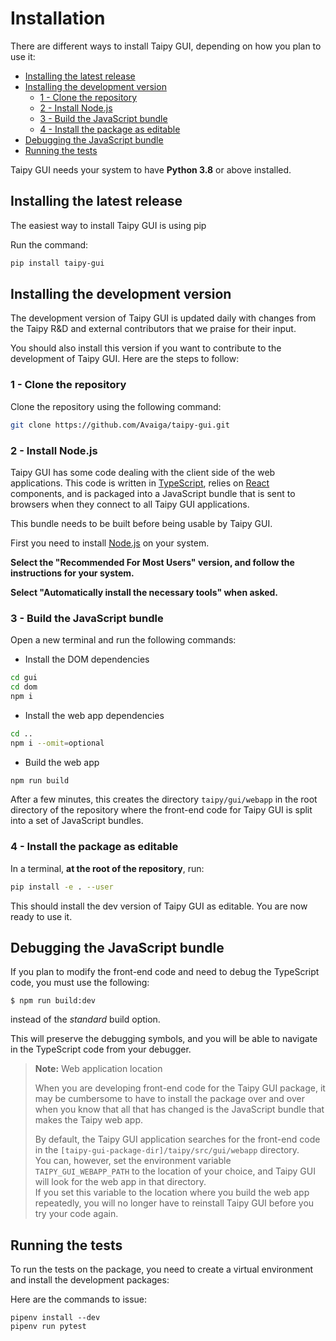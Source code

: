 # Installation

There are different ways to install Taipy GUI, depending on how
you plan to use it:

- [Installing the latest release](#installing-the-latest-release)
- [Installing the development version](#installing-the-development-version)
  - [1 - Clone the repository](#1---clone-the-repository)
  - [2 - Install Node.js](#2---install-nodejs)
  - [3 - Build the JavaScript bundle](#3---build-the-javascript-bundle)
  - [4 - Install the package as editable](#4---install-the-package-as-editable)
- [Debugging the JavaScript bundle](#debugging-the-javascript-bundle)
- [Running the tests](#running-the-tests)



Taipy GUI needs your system to have **Python 3.8** or above installed.

## Installing the latest release

The easiest way to install Taipy GUI is using pip

Run the command:
```bash
pip install taipy-gui
```

## Installing the development version

The development version of Taipy GUI is updated daily with changes from the
Taipy R&D and external contributors that we praise for their input.

You should also install this version if you want to contribute to the development of Taipy GUI. Here are the steps to follow:

### 1 - Clone the repository

Clone the repository using the following command:
```bash
git clone https://github.com/Avaiga/taipy-gui.git
```

### 2 - Install Node.js

Taipy GUI has some code dealing with the client side of the web applications.
This code is written in <a href="https://www.typescriptlang.org/" target="_blank">TypeScript</a>, relies on <a href="https://reactjs.org/" target="_blank">React</a> components, and is packaged into a JavaScript bundle
that is sent to browsers when they connect to all Taipy GUI applications.

This bundle needs to be built before being usable by Taipy GUI.

First you need to install <a href="https://nodejs.org/" target="_blank">Node.js</a> on your system.

**Select the "Recommended For Most Users" version, and follow the instructions for your system.**

**Select "Automatically install the necessary tools" when asked.**

### 3 - Build the JavaScript bundle

Open a new terminal and run the following commands:

- Install the DOM dependencies
```bash
cd gui
cd dom
npm i
```
- Install the web app dependencies
```bash
cd ..
npm i --omit=optional
```
- Build the web app
```bash
npm run build
```

After a few minutes, this creates the directory `taipy/gui/webapp` in the root directory of the repository
where the front-end code for Taipy GUI is split into a set of JavaScript bundles.

### 4 - Install the package as editable

In a terminal, **at the root of the repository**, run:
```bash
pip install -e . --user
```

This should install the dev version of Taipy GUI as editable. You are now ready to use it.

## Debugging the JavaScript bundle

If you plan to modify the front-end code and need to debug the TypeScript
code, you must use the following:
```
$ npm run build:dev
```

instead of the *standard* build option.

This will preserve the debugging symbols, and you will be able to navigate in the
TypeScript code from your debugger.

> **Note:** Web application location
>
> When you are developing front-end code for the Taipy GUI package, it may
> be cumbersome to have to install the package over and over when you know
> that all that has changed is the JavaScript bundle that makes the Taipy
> web app.
>
> By default, the Taipy GUI application searches for the front-end code
> in the `[taipy-gui-package-dir]/taipy/src/gui/webapp` directory.<br/>
> You can, however, set the environment variable `TAIPY_GUI_WEBAPP_PATH`
> to the location of your choice, and Taipy GUI will look for the web
> app in that directory.<br/>
> If you set this variable to the location where you build the web app
> repeatedly, you will no longer have to reinstall Taipy GUI before you
> try your code again.


## Running the tests

To run the tests on the package, you need to create a virtual
environment and install the development packages:

Here are the commands to issue:

```console
pipenv install --dev
pipenv run pytest
```
